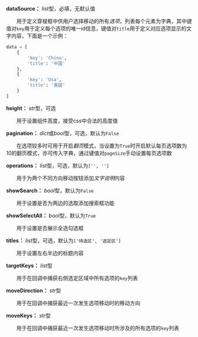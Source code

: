 **dataSource：** *list*型，必填，无默认值

　　用于定义穿梭框中供用户选择移动的所有*选项*，列表每个元素为字典，其中键值对`key`用于定义每个选项的唯一id信息，键值对`title`用于定义对应选项显示的文字内容，下面是一个示例：

```Python
data = [
    {
        'key': 'China',
        'title': '中国'
    },
    {
        'key': 'Usa',
        'title': '美国'
    }
]
```

**height：** *str*型，可选

　　用于设置组件高度，接受css中合法的高度值

**pagination：** *dict*或*bool*型，可选，默认为`False`

　　在选项较多时可用于开启*翻页*模式，当设置为`True`时开启默认每页选项数为10的翻页模式，亦可传入字典，通过键值对`pageSize`手动设置每页选项数

**operations：** *list*型，可选，默认为`['', '']`

　　用于为两个不同方向移动按钮添加*文字说明*内容

**showSearch：** *bool*型，默认为`False`

　　用于设置是否为两边的选取添加搜索框功能

**showSelectAll：** *bool*型，默认为`True`

　　用于设置是否展示全选勾选框

**titles：** *list*型，可选，默认为`['待选区', '选定区']`

　　用于设置左右半边的标题内容

**targetKeys：** *list*型

　　用于在回调中捕获右侧选定区域中所有选项的`key`列表

**moveDirection：** *str*型

　　用于在回调中捕获最近一次发生选项移动时的移动方向

**moveKeys：** *str*型

　　用于在回调中捕获最近一次发生选项移动时所涉及的所有选项的`key`列表